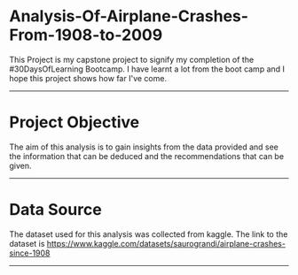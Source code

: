 # Analysis-Of-Airplane-Crashes-From-1908-to-2009
This Project is my capstone project to signify my completion of the #30DaysOfLearning Bootcamp. I have learnt a lot from the boot camp and I hope this project shows how far I've come.

----
# Project Objective
The aim of this analysis is to gain insights from the data provided and see the information that can be deduced and the recommendations that can be given.

----
# Data Source
The dataset used for this analysis was collected from kaggle. The link to the dataset is https://www.kaggle.com/datasets/saurograndi/airplane-crashes-since-1908

----


